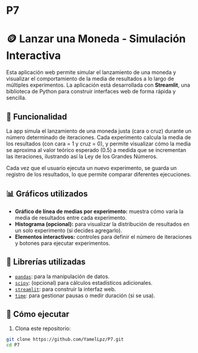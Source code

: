 # P7
# 🪙 Lanzar una Moneda - Simulación Interactiva

Esta aplicación web permite simular el lanzamiento de una moneda y visualizar el comportamiento de la media de resultados a lo largo de múltiples experimentos. La aplicación está desarrollada con **Streamlit**, una biblioteca de Python para construir interfaces web de forma rápida y sencilla.

## 🎯 Funcionalidad

La app simula el lanzamiento de una moneda justa (cara o cruz) durante un número determinado de iteraciones. Cada experimento calcula la media de los resultados (con cara = 1 y cruz = 0), y permite visualizar cómo la media se aproxima al valor teórico esperado (0.5) a medida que se incrementan las iteraciones, ilustrando así la Ley de los Grandes Números.

Cada vez que el usuario ejecuta un nuevo experimento, se guarda un registro de los resultados, lo que permite comparar diferentes ejecuciones.

## 📊 Gráficos utilizados

- **Gráfico de línea de medias por experimento:** muestra cómo varía la media de resultados entre cada experimento.
- **Histograma (opcional):** para visualizar la distribución de resultados en un solo experimento (si decides agregarlo).
- **Elementos interactivos:** controles para definir el número de iteraciones y botones para ejecutar experimentos.

## 🧰 Librerías utilizadas

- [`pandas`](https://pandas.pydata.org/): para la manipulación de datos.
- [`scipy`](https://scipy.org/): (opcional) para cálculos estadísticos adicionales.
- [`streamlit`](https://streamlit.io/): para construir la interfaz web.
- [`time`](https://docs.python.org/3/library/time.html): para gestionar pausas o medir duración (si se usa).

## 🚀 Cómo ejecutar

1. Clona este repositorio:

```bash
git clone https://github.com/YamelLpz/P7.git
cd P7